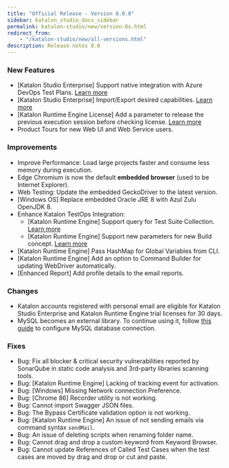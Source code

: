 ```yaml
---
title: "Official Release - Version 8.0.0" 
sidebar: katalon_studio_docs_sidebar
permalink: katalon-studio/new/version-8x.html
redirect_from:
    - "/katalon-studio/new/all-versions.html"
description: Release notes 8.0
---
```


### New Features

* [Katalon Studio Enterprise] Support native integration with Azure DevOps Test Plans. [Learn more](/katalon-studio/docs/azure-devops-test-plans.html)
* [Katalon Studio Enterprise] Import/Export desired capabilities. [Learn more](/katalon-studio/docs/import-export-desired-capabilities.html)
* [Katalon Runtime Engine License] Add a parameter to release the previous execution session before checking license. [Learn more](https://docs.katalon.com/katalon-studio/docs/console-mode-execution.html#general-options)
* Product Tours for new Web UI and Web Service users.

### Improvements

* Improve Performance: Load large projects faster and consume less memory during execution.
* Edge Chromium is now the default **embedded browser** (used to be Internet Explorer).
* Web Testing: Update the embedded GeckoDriver to the latest version.
* [Windows OS] Replace embedded Oracle JRE 8 with Azul Zulu OpenJDK 8.
* Enhance Katalon TestOps Integration:
    * [Katalon Runtime Engine] Support query for Test Suite Collection. [Learn more](https://docs.katalon.com/katalon-studio/docs/console-mode-execution.html#general-options)
    * [Katalon Runtime Engine] Support new parameters for new Build concept. [Learn more](https://docs.katalon.com/katalon-studio/docs/console-mode-execution.html#general-options)
* [Katalon Runtime Engine] Pass HashMap for Global Variables from CLI.
* [Katalon Runtime Engine] Add an option to Command Builder for updating WebDriver automatically.
* [Enhanced Report] Add profile details to the email reports.

### Changes

* Katalon accounts registered with personal email are eligible for Katalon Studio Enterprise and Katalon Runtime Engine trial licenses for 30 days.
* MySQL becomes an external library. To continue using it, follow [this guide](/katalon-studio/tutorials/how-to-implement-ddt-mysql.html) to configure MySQL database connection.

### Fixes

* Bug: Fix all blocker & critical security vulnerabilities reported by SonarQube in static code analysis and 3rd-party libraries scanning tools. 
* Bug: [Katalon Runtime Engine] Lacking of tracking event for activation.
* Bug: [Windows] Missing Network connection Preference.
* Bug: [Chrome 86] Recorder utility is not working.
* Bug: Cannot import Swagger JSON files.
* Bug: The Bypass Certificate validation option is not working.
* Bug: [Katalon Runtime Engine] An issue of not sending emails via command syntax `sendMail`.
* Bug: An issue of deleting scripts when renaming folder name.
* Bug: Cannot drag and drop a custom keyword from Keyword Browser.
* Bug: Cannot update References of Called Test Cases when the test cases are moved by drag and drop or cut and paste.
